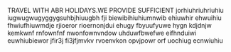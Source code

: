 TRAVEL WITH ABR HOLIDAYS.WE PROVIDE SUFFICIENT jorhiuhriuhriuhiu iugwugwugyggygsuhbjhiuugbh fji biewibihiuhiumnwib ehiuwhir ehwuihiu fhwiufhiuwmdje rjioeror rioernonjdui ehugy fbyuufyuwe hygn kdjdnjw kemkwnf rnfownfnf nwonfownvndow uhduwfbwefwe eifhnduiwi euwhiubiewor jfir3j fi3jfjmvkv rvoenvkon opvjpowr orf uochiug ecnwiuhiu